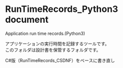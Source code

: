 # RunTimeRecords_Python3 document
Application run time records.(Python3)

アプリケーションの実行時間を記録するツールです。  
このフォルダは設計書を保管するフォルダです。

C#版（RunTimeRecords_CSDNF）をベースに書き直し

